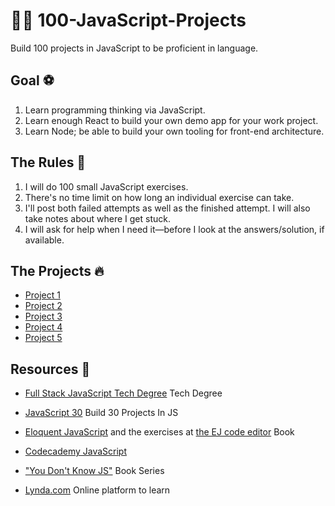 # 🌟🔥 100-JavaScript-Projects 
Build 100 projects in JavaScript to be proficient in language.


## Goal ⚽️

1. Learn programming thinking via JavaScript.
2. Learn enough React to build your own demo app for your work project.
3. Learn Node; be able to build your own tooling for front-end architecture.


## The Rules 🙊

1. I will do 100 small JavaScript exercises.
2. There's no time limit on how long an individual exercise can take.
3. I'll post both failed attempts as well as the finished attempt. I will also take notes about where I get stuck.
4. I will ask for help when I need it—before I look at the answers/solution, if available.

## The Projects 🔥
* [Project 1](https://github.com/iharmanpannu/Project1-JS)
* [Project 2](https://github.com/iharmanpannu/RedditMe)
* [Project 3](https://github.com/iharmanpannu/fs-treehouse-project-3)
* [Project 4](https://github.com/iharmanpannu/Project3-JS)
* [Project 5](https://github.com/iharmanpannu/HSports-Web-App/tree/master)

## Resources 📖

* [Full Stack JavaScript Tech Degree](https://teamtreehouse.com/techdegree/full-stack-javascript) Tech Degree
* [JavaScript 30](https://javascript30.com/) Build 30 Projects In JS
* [Eloquent JavaScript](http://eloquentjavascript.net) and the exercises at [the EJ code editor](http://eloquentjavascript.net/code/) Book

* [Codecademy JavaScript](https://www.codecademy.com/learn/introduction-to-javascript)
* ["You Don't Know JS"](https://github.com/getify/You-Dont-Know-JS) Book Series
* [Lynda.com](https://www.lynda.com/JavaScript-tutorials/Welcome/609025/664014-4.html) Online platform to learn 

